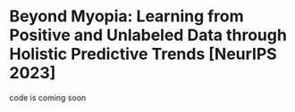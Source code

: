# Beyond Myopia: Learning from Positive and Unlabeled Data through Holistic Predictive Trends [NeurIPS 2023]
code is coming soon
